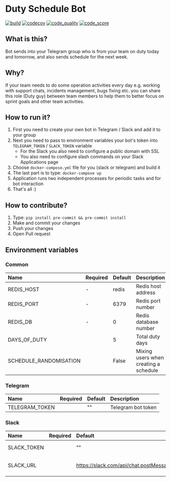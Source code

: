 # Duty Schedule Bot

[![build](https://github.com/isayakhov/duty-schedule-bot/workflows/Linters%20And%20Tests/badge.svg)](https://github.com/isayakhov/duty-schedule-bot/blob/main/.github/workflows/lint-and-tests.yml)
[![codecov](https://codecov.io/gh/isayakhov/duty-schedule-bot/branch/main/graph/badge.svg?token=7DVLEWCKQR)](https://codecov.io/gh/isayakhov/duty-schedule-bot)
[![code_quality](https://api.codiga.io/project/18495/score/svg)](https://app.codiga.io/project/18495/dashboard)
[![code_score](https://api.codiga.io/project/18495/status/svg)](https://app.codiga.io/project/18495/dashboard)

## What is this?

Bot sends into your Telegram group who is from your team on duty today and tomorrow, and also sends schedule for the next week.

## Why?

If your team needs to do some operation activities every day e.g. working with support chats, incidents management, bugs fixing etc.
you can share this role (Duty guy) between team members to help them to better focus on sprint goals and other team activities.

## How to run it?

1. First you need to create your own bot in Telegram / Slack and add it to your group
2. Next you need to pass to environment variables your bot's token into `TELEGRAM_TOKEN` / `SLACK_TOKEN` variable
   - For the Slack you also need to configure a public domain with SSL
   - You also need to configure slash commands on your Slack Applications page
3. Choose `docker-compose.yml` file for you (slack or telegram) and build it
4. The last part is to type: `docker-compose up`
5. Application runs two independent processes for periodic tasks and for bot interaction
6. That's all :)

## How to contribute?

1. Type: `pip install pre-commit && pre-commit install`
2. Make and commit your changes
3. Push your changes
4. Open Pull request

## Environment variables

### Common

|Name     | Required | Default | Description|
|:--------|:-------- |:------- |:-----------|
| REDIS_HOST        | - | redis    | Redis host address                |
| REDIS_PORT        | - | 6379     | Redis port number                 |
| REDIS_DB          | - | 0        | Redis database number             |
| DAYS_OF_DUTY      |   | 5        | Total duty days                   |
| SCHEDULE_RANDOMISATION |   | False | Mixing users when creating a schedule |

### Telegram

|Name     | Required | Default | Description|
|:--------|:-------- |:------- |:-----------|
| TELEGRAM_TOKEN |   | "" | Telegram bot token |

### Slack

|Name     | Required | Default | Description|
|:--------|:-------- |:------- |:-----------|
| SLACK_TOKEN |   | ""                                         | Slack bot token         |
| SLACK_URL   |   | https://slack.com/api/chat.postMessage     | Slack POST requests URL |
